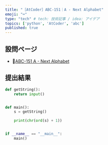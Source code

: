 ```yaml
---
title: "［AtCoder］ABC-151｜A - Next Alphabet"
emoji: "⌨️"
type: "tech" # tech: 技術記事 / idea: アイデア
topics: ['python', 'AtCoder', 'abc']
published: true
---
```


## 設問ページ

- 🔗[ABC-151 A - Next Alphabet](https://atcoder.jp/contests/abc151/tasks/abc151_a)

## 提出結果

```python
def getString():
    return input()


def main():
    s = getString()

    print(chr(ord(s) + 1))


if __name__ == "__main__":
    main()
```
